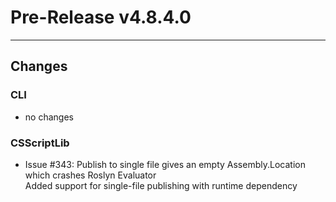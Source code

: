 # Pre-Release v4.8.4.0

---

## Changes

### CLI

- no changes

### CSScriptLib

- Issue #343: Publish to single file gives an empty Assembly.Location which crashes Roslyn Evaluator			
  Added support for single-file publishing with runtime dependency